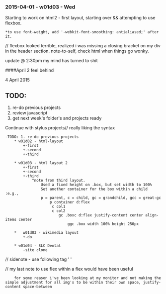 ### 2015-04-01 - w01d03 - Wed

Starting to work on html2 - first layout, starting over && attempting to use flexbox.

	*to use font-weight, add '-webkit-font-smoothing: antialiased;' after it.

// flexbox looked terrible, realized i was missing a closing bracket on my div in the header section. note-to-self, check html when things go wonky.

update @ 2:30pm
	my mind has turned to shit






####April 2 
	feel behind

4 April 2015

## TODO:
1. re-do previous projects
2. review javascript
3. get next week's folder's and projects ready

Continue with stylus projects// really liking the syntax

	-TODO: 1. re-do previous projects
		* w01d02 - html-layout
			+-first
			+-second
			+-third

		* w01d03 - html layout 2
			+-first
			+-second
			+-third
				^note from third layout. 
					Used a fixed height on .box, but set width to 100%
					Set another container for the box within a child :e.g.,
					p = parent, c = child, gc = grandchild, gcc = great-gc
						p container d:flex
						 c col1
						 c col2
							gc .boxc d:flex justify-content center align-items center
								ggc .box width 100% height 250px
								
		*	w01d03 - wikimedia layout
			+-do

		* w01d04 - SLC Dental
			-site clone

// sidenote - use following tag '<meta name="viewport" content="width=device-width, initial-scale=1"> '

		
// my last note to use flex within a flex would have been useful

		for some reason i've been looking at my monitor and not making the simple adjustment for all img's to be within their own space, justify-content space-between



